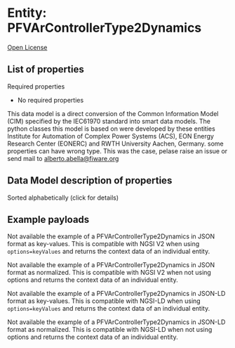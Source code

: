 Entity: PFVArControllerType2Dynamics  
====================================  
[Open License](https://github.com/smart-data-models//dataModel.EnergyCIM/blob/master/PFVArControllerType2Dynamics/LICENSE.md)  

## List of properties  

Required properties  
- No required properties    
This data model is a direct conversion of the Common Information Model (CIM) specified by the IEC61970 standard into smart data models. The python classes this model is based on were developed by these entities Institute for Automation of Complex Power Systems (ACS), EON Energy Research Center (EONERC) and RWTH University Aachen, Germany. some properties can have wrong type. This was the case, pelase raise an issue or send mail to alberto.abella@fiware.org  
## Data Model description of properties  
Sorted alphabetically (click for details)  
## Example payloads    
Not available the example of a PFVArControllerType2Dynamics in JSON format as key-values. This is compatible with NGSI V2 when  using `options=keyValues` and returns the context data of an individual entity.  
Not available the example of a PFVArControllerType2Dynamics in JSON format as normalized. This is compatible with NGSI V2 when not using options and returns the context data of an individual entity.  
Not available the example of a PFVArControllerType2Dynamics in JSON-LD format as key-values. This is compatible with NGSI-LD when  using `options=keyValues` and returns the context data of an individual entity.  
Not available the example of a PFVArControllerType2Dynamics in JSON-LD format as normalized. This is compatible with NGSI-LD when not using options and returns the context data of an individual entity.  
